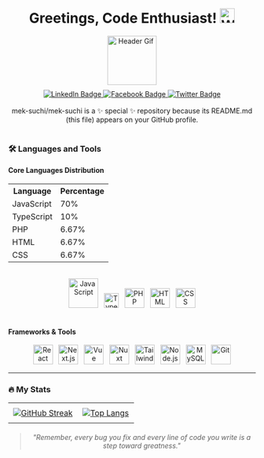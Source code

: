 <h1 align="center">
  Greetings, Code Enthusiast! <img src="https://media.giphy.com/media/hvRJCLFzcasrR4ia7z/giphy.gif" width="30px" alt="Waving Gif"/>
</h1>

<div align="center">
  <img src="https://media.giphy.com/media/M9gbBd9nbDrOTu1Mqx/giphy.gif" width="100" alt="Header Gif"/>
</div>

<div align="center" style="margin-top: 10px;">
  <a href="https://www.linkedin.com/public-profile/settings?trk=d_flagship3_profile_self_view_public_profile">
    <img src="https://img.shields.io/badge/LinkedIn-0A66C2?style=for-the-badge&logo=linkedin&logoColor=white" alt="LinkedIn Badge"/>
  </a>
  <a href="https://www.facebook.com/suchichart.chuttale">
    <img src="https://img.shields.io/badge/Facebook-1877F2?style=for-the-badge&logo=facebook&logoColor=white" alt="Facebook Badge"/>
  </a>
  <a href="your-twitter-URL">
    <img src="https://img.shields.io/badge/Twitter-1DA1F2?style=for-the-badge&logo=twitter&logoColor=white" alt="Twitter Badge"/>
  </a>
</div>

<br/>

<div align="center">
  mek-suchi/mek-suchi is a ✨ special ✨ repository because its README.md (this file) appears on your GitHub profile.
</div>

<br/>

### 🛠️ Languages and Tools

#### Core Languages Distribution

<table align="center">
  <tr>
    <th>Language</th>
    <th>Percentage</th>
  </tr>
  <tr>
    <td>JavaScript</td>
    <td>70%</td>
  </tr>
  <tr>
    <td>TypeScript</td>
    <td>10%</td>
  </tr>
  <tr>
    <td>PHP</td>
    <td>6.67%</td>
  </tr>
  <tr>
    <td>HTML</td>
    <td>6.67%</td>
  </tr>
  <tr>
    <td>CSS</td>
    <td>6.67%</td>
  </tr>
</table>

<br/>

<div align="center">
  <!-- Core Languages Icons -->
  <img src="https://cdn.jsdelivr.net/gh/devicons/devicon/icons/javascript/javascript-original.svg" alt="JavaScript" title="JavaScript (70%)" width="60" height="60" />&nbsp;&nbsp;
  <img src="https://cdn.jsdelivr.net/gh/devicons/devicon/icons/typescript/typescript-original.svg" alt="TypeScript" title="TypeScript (10%)" width="30" height="30" />&nbsp;&nbsp;
  <img src="https://cdn.jsdelivr.net/gh/devicons/devicon/icons/php/php-original.svg" alt="PHP" title="PHP (6.67%)" width="40" height="40" />&nbsp;&nbsp;
  <img src="https://cdn.jsdelivr.net/gh/devicons/devicon/icons/html5/html5-original.svg" alt="HTML" title="HTML (6.67%)" width="40" height="40" />&nbsp;&nbsp;
  <img src="https://cdn.jsdelivr.net/gh/devicons/devicon/icons/css3/css3-original.svg" alt="CSS" title="CSS (6.67%)" width="40" height="40" />
</div>

<br/>

#### Frameworks & Tools

<div align="center">
  <!-- Frontend Frameworks -->
  <img src="https://cdn.jsdelivr.net/gh/devicons/devicon/icons/react/react-original.svg" alt="React" title="React" width="40" height="40" />&nbsp;&nbsp;
  <img src="https://cdn.jsdelivr.net/gh/devicons/devicon/icons/nextjs/nextjs-original.svg" alt="Next.js" title="Next.js" width="40" height="40" />&nbsp;&nbsp;
  <img src="https://cdn.jsdelivr.net/gh/devicons/devicon/icons/vuejs/vuejs-original.svg" alt="Vue" title="Vue" width="40" height="40" />&nbsp;&nbsp;
  <img src="https://cdn.jsdelivr.net/gh/devicons/devicon/icons/nuxtjs/nuxtjs-original.svg" alt="Nuxt" title="Nuxt" width="40" height="40" />&nbsp;&nbsp;
  <img src="https://cdn.jsdelivr.net/gh/devicons/devicon/icons/tailwindcss/tailwindcss-plain.svg" alt="Tailwind CSS" title="Tailwind CSS" width="40" height="40" />&nbsp;&nbsp;
  <!-- Backend & Others -->
  <img src="https://cdn.jsdelivr.net/gh/devicons/devicon/icons/nodejs/nodejs-original.svg" alt="Node.js" title="Node.js" width="40" height="40" />&nbsp;&nbsp;
  <img src="https://cdn.jsdelivr.net/gh/devicons/devicon/icons/mysql/mysql-original.svg" alt="MySQL" title="MySQL" width="40" height="40" />&nbsp;&nbsp;
  <img src="https://cdn.jsdelivr.net/gh/devicons/devicon/icons/git/git-original.svg" alt="Git" title="Git" width="40" height="40" />
</div>

---

### 🔥 My Stats

<table align="center">
  <tr>
    <td align="center" style="padding: 10px;">
      <a href="https://git.io/streak-stats">
        <img src="http://github-readme-streak-stats.herokuapp.com?user=ohmiler&theme=dark&background=000000" alt="GitHub Streak" />
      </a>
    </td>
    <td align="center" style="padding: 10px;">
      <a href="https://github.com/anuraghazra/github-readme-stats">
        <img src="https://github-readme-stats.vercel.app/api/top-langs/?username=ohmiler&layout=compact&theme=vision-friendly-dark" alt="Top Langs" />
      </a>
    </td>
  </tr>
</table>

<div align="center" style="margin-top: 20px; font-style: italic;">
  <blockquote>
    "Remember, every bug you fix and every line of code you write is a step toward greatness."
  </blockquote>
</div>
